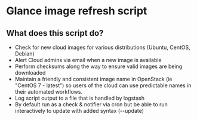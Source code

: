 # Glance image refresh script

## What does this script do?
* Check for new cloud images for various distributions (Ubuntu, CentOS, Debian)
* Alert Cloud admins via email when a new image is available
* Perform checksums along the way to ensure valid images are being downloaded
* Maintain a friendly and consistent image name in OpenStack (ie "CentOS 7 - latest") so users of the cloud can use predictable names in their automated workflows.
* Log script output to a file that is handled by logstash
* By default run as a check & notifier via cron but be able to run interactively to update with added syntax (--update)
